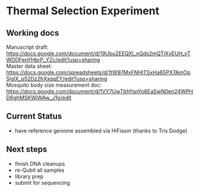 # Thermal Selection Experiment
 
## Working docs 

Manuscript draft: https://docs.google.com/document/d/19Ubu2EEQXl_nQds2mQTjXvEUH_yTWDDFenYHbrP_YZc/edit?usp=sharing      
Master data sheet: https://docs.google.com/spreadsheets/d/1tW97MxFNHITSxHa85PX7AmOp5lglX_p52Dz2hXxqqEY/edit?usp=sharing    
Mosquito body size measurement doc: https://docs.google.com/document/d/1VY7UwTbhYspYo6EaSwN0en24WPHD6ghMSKWiWAw_J1g/edit    


## Current Status 

- have reference genome assembled via HiFiasm (thanks to Tris Dodge)

## Next steps 

- finish DNA cleanups
- re-Qubit all samples
- library prep
- submit for sequencing
